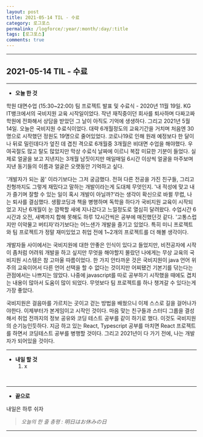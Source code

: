 ```yaml
---
layout: post
title: 2021-05-14 TIL - 수료
category: 로그포스
permalink: /logforce/:year/:month/:day/:title
tags: [로그포스]
comments: true
---
```


---

## 2021-05-14 TIL - 수료

---

- **오늘 한 것**

학원 대면수업 (15:30~22:00) 팀 프로젝트 발표 및 수료식 - 2020년 11월 19일. KG IT뱅크에서의 국비지원 교육 시작일이었다. 작년 재직중이던 회사를 퇴사하며 다짜고짜 학원에 전화해서 상담을 받았던 그 날이 아직도 기억에 생생하다. 그리고 2021년 5월 14일. 오늘은 국비지원 수료식이었다. 대략 6개월정도의 교육기간을 거치며 처음엔 30명으로 시작했던 정원도 19명으로 줄어있었다. 코로나19로 인해 원래 예정보다 한 달이나 뒤로 밀린데다가 엎진 데 겹친 격으로 6개월중 3개월은 비대면 수업을 해야했다. 우여곡절도 많고 탈도 많았지만 막상 수료식 날짜에 이르니 복잡 미묘한 기분이 들었다. 실제로 얼굴을 보고 지낸지는 3개월 남짓이지만 매일매일 6시간 이상씩 얼굴을 마주보며 지낸 동기들의 이름과 얼굴은 오랫동안 기억하고 싶다.

'개발자가 되는 꿈' 이라기보다는 그저 궁금했다. 전혀 다른 전공을 가진 친구들, 그리고 친형까지도 그렇게 재밌다고 말하는 개발이라는게 도대체 무엇인지. '내 적성에 맞고 내가 즐기며 잘할 수 있는 일이 혹시 개발이 아닐까?'라는 생각이 확신으로 바뀔 무렵, 나는 퇴사를 결심했다. 생활코딩과 책을 병행하며 독학을 하다가 국비지원 교육이 시작되었고 지난 6개월이 눈 깜짝할 새에 지나갔다고 느낄정도로 열심히 달려왔다. 수업시간 6시간과 오전, 새벽까지 합해 못해도 하루 12시간씩은 공부에 매진했던것 같다. '고통스럽지만 이악물고 버티자'라기보다는 어느샌가 개발을 즐기고 있었다. 특히 미니 프로젝트와 팀 프로젝트가 정말 재미있었고 취업 전에 1~2개의 프로젝트를 더 해볼 생각이다.

개발자들 사이에서는 국비지원에 대한 안좋은 인식이 있다고 들었지만, 비전공자에 시작이 좀처럼 어려워 개발을 하고 싶지만 무엇을 해야할지 몰랐던 나에게는 무상 교육의 국비지원 시스템은 참 고마울 따름이었다. 한 가지 안타까운 것은 국비지원이 java 언어 위주의 교육이어서 다른 언어 선택을 할 수 없다는 것이지만 어찌됐건 기본기를 닦는다는 관점에서는 나쁘지는 않았다. 나중에 javascript를 따로 공부하기 시작했을 때에도 겹치는 내용이 많아서 도움이 많이 되었다. 무엇보다 팀 프로젝트를 하나 챙겨갈 수 있다는게 가장 좋았다.

국비지원은 걸음마를 가르치는 곳이고 걷는 방법을 배웠으니 이제 스스로 길을 걸어나가야한다. 이제부터가 본게임이고 시작인 것이다. 마음 맞는 친구들과 스터디 그룹을 결성해서 취업 전까지의 정보 공유와 코딩 테스트 공부를 같이 하기로 했다. 이것도 국비지원의 순기능인듯하다. 지금 하고 있는 React, Typescript 공부를 마치면 React 프로젝트를 하면서 코딩테스트 공부를 병행할 것이다. 그리고 2021년이 다 가기 전에, 나는 개발자가 되어있을 것이다.

---

- **내일 할 것**
  1. x

<br>

---

- **끝으로**

내일은 하루 쉬자

> _오늘의 한 줄 총평 : 明日はお休みの日_

---
